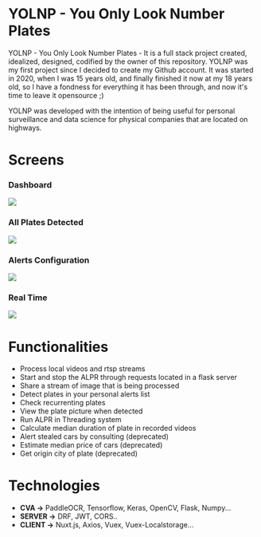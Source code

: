 # YOLNP - You Only Look Number Plates

YOLNP - You Only Look Number Plates - It is a full stack project created, idealized, designed, codified by the owner of this repository. YOLNP was my first project since I decided to create my Github account. It was started in 2020, when I was 15 years old, and finally finished it now at my 18 years old, so I have a fondness for everything it has been through, and now it's time to leave it opensource ;)

YOLNP was developed with the intention of being useful for personal surveillance and data science for physical companies that are located on highways.

# Screens

### Dashboard
![](https://github.com/Guiflayrom/yolnp/blob/master/resource/dashboard.png)
### All Plates Detected
![](https://github.com/Guiflayrom/yolnp/blob/master/resource/all_plates.png)
### Alerts Configuration
![](https://github.com/Guiflayrom/yolnp/blob/master/resource/alerts_page.png)
### Real Time
![](https://github.com/Guiflayrom/yolnp/blob/master/resource/real_time.png)
# Functionalities

- Process local videos and rtsp streams
- Start and stop the ALPR through requests located in a flask server
- Share a stream of image that is being processed
- Detect plates in your personal alerts list
- Check recurrenting plates
- View the plate picture when detected
- Run ALPR in Threading system
- Calculate median duration of plate in recorded videos
- Alert stealed cars by consulting (deprecated)
- Estimate median price of cars (deprecated)
- Get origin city of plate (deprecated)

# Technologies

- **CVA ->** PaddleOCR, Tensorflow, Keras, OpenCV, Flask, Numpy...
- **SERVER ->** DRF, JWT, CORS..
- **CLIENT ->** Nuxt.js, Axios, Vuex, Vuex-Localstorage...
